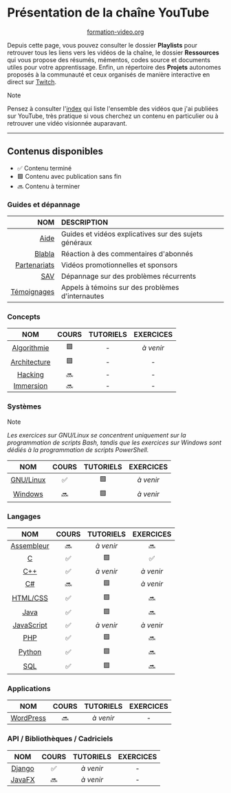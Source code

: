 # Présentation de la chaîne YouTube

<p align="center">
	<img src="https://formation-video.org/public/img/logo.png" alt=""><br>
	<a href="https://formation-video.org">formation-video.org</a>
</p>

Depuis cette page, vous pouvez consulter le dossier **Playlists** pour retrouver tous les liens vers les vidéos de la chaîne, le dossier **Ressources** qui vous propose des résumés, mémentos, codes source et documents utiles pour votre apprentissage. Enfin, un répertoire des **Projets** autonomes proposés à la communauté et ceux organisés de manière interactive en direct sur [Twitch](https://www.twitch.tv/jachampagne).

> [!NOTE]
> Pensez à consulter l'[index](https://github.com/jasonchampagne/FormationVideo/blob/master/Index.md) qui liste l'ensemble des vidéos que j'ai publiées sur YouTube, très pratique si vous cherchez un contenu en particulier ou à retrouver une vidéo visionnée auparavant.

---

## Contenus disponibles

+ ✅ Contenu terminé
+ 🟩 Contenu avec publication sans fin
+ 🔜 Contenu à terminer

### Guides et dépannage

|NOM|DESCRIPTION|
|--:|:--|
|[Aide](Playlists/aide.md)|Guides et vidéos explicatives sur des sujets généraux|
|[Blabla](Playlists/blabla.md)|Réaction à des commentaires d'abonnés|
|[Partenariats](Playlists/partenariats.md)|Vidéos promotionnelles et sponsors|
|[SAV](Playlists/sav.md)|Dépannage sur des problèmes récurrents|
|[Témoignages](Playlists/temoignages.md)|Appels à témoins sur des problèmes d'internautes|

### Concepts

|NOM|COURS|TUTORIELS|EXERCICES|
|:--:|:--:|:--:|:--:|
|[Algorithmie](Playlists/algorithmie.md)|🟩|-|_à venir_|
|[Architecture](Playlists/architecture.md)|🟩|-|-|
|[Hacking](Playlists/hacking.md)|🔜|-|-|
|[Immersion](Playlists/immersion.md)|🔜|-|-|

### Systèmes

> [!NOTE]
> _Les exercices sur GNU/Linux se concentrent uniquement sur la programmation de scripts Bash, tandis que les exercices sur Windows sont dédiés à la programmation de scripts PowerShell._

|NOM|COURS|TUTORIELS|EXERCICES|
|:--:|:--:|:--:|:--:|
|[GNU/Linux](Playlists/gnu-linux.md)|✅|🟩|_à venir_|
|[Windows](Playlists/windows.md)|🔜|🟩|_à venir_|

### Langages

|NOM|COURS|TUTORIELS|EXERCICES|
|:--:|:--:|:--:|:--:|
|[Assembleur](Playlists/assembleur.md)|🔜|_à venir_|🔜|
|[C](Playlists/c.md)|✅|🟩|✅|
|[C++](Playlists/cpp.md)|✅|_à venir_|_à venir_|
|[C#](Playlists/csharp.md)|🔜|🟩|_à venir_|
|[HTML/CSS](Playlists/html-css.md)|✅|🟩|🔜|
|[Java](Playlists/java.md)|✅|🟩|🔜|
|[JavaScript](Playlists/javascript.md)|✅|_à venir_|_à venir_|
|[PHP](Playlists/php.md)|✅|🟩|🔜|
|[Python](Playlists/python.md)|✅|🟩|🔜|
|[SQL](Playlists/sql.md)|✅|🟩|🔜|

### Applications

|NOM|COURS|TUTORIELS|EXERCICES|
|:--:|:--:|:--:|:--:|
|[WordPress](Playlists/wordpress.md)|🔜|_à venir_|-|

### API / Bibliothèques / Cadriciels

|NOM|COURS|TUTORIELS|EXERCICES|
|:--:|:--:|:--:|:--:|
|[Django](Playlists/django.md)|✅|_à venir_|-|
|[JavaFX](Playlists/javafx.md)|🔜|_à venir_|-|
